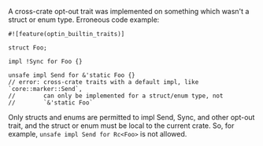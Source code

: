 A cross-crate opt-out trait was implemented on something which wasn't a struct
or enum type. Erroneous code example:

```compile_fail,E0321
#![feature(optin_builtin_traits)]

struct Foo;

impl !Sync for Foo {}

unsafe impl Send for &'static Foo {}
// error: cross-crate traits with a default impl, like `core::marker::Send`,
//        can only be implemented for a struct/enum type, not
//        `&'static Foo`
```

Only structs and enums are permitted to impl Send, Sync, and other opt-out
trait, and the struct or enum must be local to the current crate. So, for
example, `unsafe impl Send for Rc<Foo>` is not allowed.
